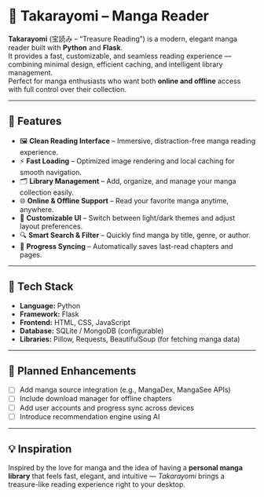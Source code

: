 # 📖 Takarayomi – Manga Reader

**Takarayomi** (宝読み – “Treasure Reading”) is a modern, elegant manga reader built with **Python** and **Flask**.  
It provides a fast, customizable, and seamless reading experience — combining minimal design, efficient caching, and intelligent library management.  
Perfect for manga enthusiasts who want both **online and offline** access with full control over their collection.

---

## 🚀 Features

- 🖼️ **Clean Reading Interface** – Immersive, distraction-free manga reading experience.  
- ⚡ **Fast Loading** – Optimized image rendering and local caching for smooth navigation.  
- 🗂️ **Library Management** – Add, organize, and manage your manga collection easily.  
- 🌐 **Online & Offline Support** – Read your favorite manga anytime, anywhere.  
- 🎨 **Customizable UI** – Switch between light/dark themes and adjust layout preferences.  
- 🔍 **Smart Search & Filter** – Quickly find manga by title, genre, or author.  
- 💾 **Progress Syncing** – Automatically saves last-read chapters and pages.  

---

## 🧰 Tech Stack

- **Language:** Python  
- **Framework:** Flask  
- **Frontend:** HTML, CSS, JavaScript  
- **Database:** SQLite / MongoDB (configurable)  
- **Libraries:** Pillow, Requests, BeautifulSoup (for fetching manga data)

---

## 🧩 Planned Enhancements

- [ ] Add manga source integration (e.g., MangaDex, MangaSee APIs)  
- [ ] Include download manager for offline chapters  
- [ ] Add user accounts and progress sync across devices  
- [ ] Introduce recommendation engine using AI  

---

## 💡 Inspiration

Inspired by the love for manga and the idea of having a **personal manga library** that feels fast, elegant, and intuitive — *Takarayomi* brings a treasure-like reading experience right to your desktop.

